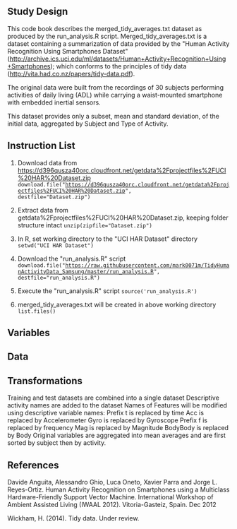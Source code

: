 ## Study Design
This code book describes the merged_tidy_averages.txt dataset as produced by the run_analysis.R script. Merged_tidy_averages.txt is a dataset containing a summarization of data provided by the "Human Activity Recognition Using Smartphones Dataset" (http://archive.ics.uci.edu/ml/datasets/Human+Activity+Recognition+Using+Smartphones); which conforms to the principles of tidy data (http://vita.had.co.nz/papers/tidy-data.pdf).

The original data were built from the recordings of 30 subjects performing activities of daily living (ADL) while carrying a waist-mounted smartphone with embedded inertial sensors.

This dataset provides only a subset, mean and standard deviation, of the initial data, aggregated by Subject and Type of Activity.

## Instruction List
1. Download data from https://d396qusza40orc.cloudfront.net/getdata%2Fprojectfiles%2FUCI%20HAR%20Dataset.zip
  <code>download.file("https://d396qusza40orc.cloudfront.net/getdata%2Fprojectfiles%2FUCI%20HAR%20Dataset.zip", destfile="Dataset.zip")</code>
  
2. Extract data from getdata%2Fprojectfiles%2FUCI%20HAR%20Dataset.zip, keeping folder structure intact
  <code>unzip(zipfile="Dataset.zip")</code>

3. In R, set working directory to the "UCI HAR Dataset" directory
  <code>setwd("UCI HAR Dataset")</code>

4. Download the "run_analysis.R" script
  <code>download.file("https://raw.githubusercontent.com/mark0071m/TidyHumanActivityData_Samsung/master/run_analysis.R", destfile="run_analysis.R")</code>
5. Execute the "run_analysis.R" script
  <code>source('run_analysis.R')</code>
6. merged_tidy_averages.txt will be created in above working directory
  <code>list.files()</code>

## Variables



## Data



## Transformations 
Training and test datasets are combined into a single dataset
Descriptive activity names are added to the dataset
Names of Features will be modified using descriptive variable names:
  Prefix t is replaced by time
  Acc is replaced by Accelerometer
  Gyro is replaced by Gyroscope
  Prefix f is replaced by frequency
  Mag is replaced by Magnitude
  BodyBody is replaced by Body
Original variables are aggregated into mean averages and are first sorted by subject then by activity.
## References
Davide Anguita, Alessandro Ghio, Luca Oneto, Xavier Parra and Jorge L. Reyes-Ortiz. Human Activity Recognition on Smartphones using a Multiclass Hardware-Friendly Support Vector Machine. International Workshop of Ambient Assisted Living (IWAAL 2012). Vitoria-Gasteiz, Spain. Dec 2012

Wickham, H. (2014). Tidy data. Under review.
